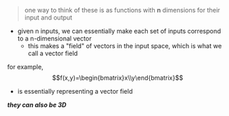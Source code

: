 > one way to think of these is as functions with **n** dimensions for their input and output

- given n inputs, we can essentially make each set of inputs correspond to a n-dimensional vector
	- this makes a "field" of vectors in the input space, which is what we call a vector field

for example,
$$f(x,y)=\begin{bmatrix}x\\y\end{bmatrix}$$
- is essentially representing a vector field

***they can also be 3D***
